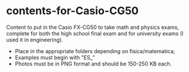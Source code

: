 # contents-for-Casio-CG50
Content to put in the Casio FX-CG50 to take math and physics exams, complete for both the high school final exam and for university exams (I used it in engineering).

- Place in the appropriate folders depending on fisica/matematica;
- Examples must begin with "ES_"
- Photos must be in PNG format and should be 150-250 KB each.
